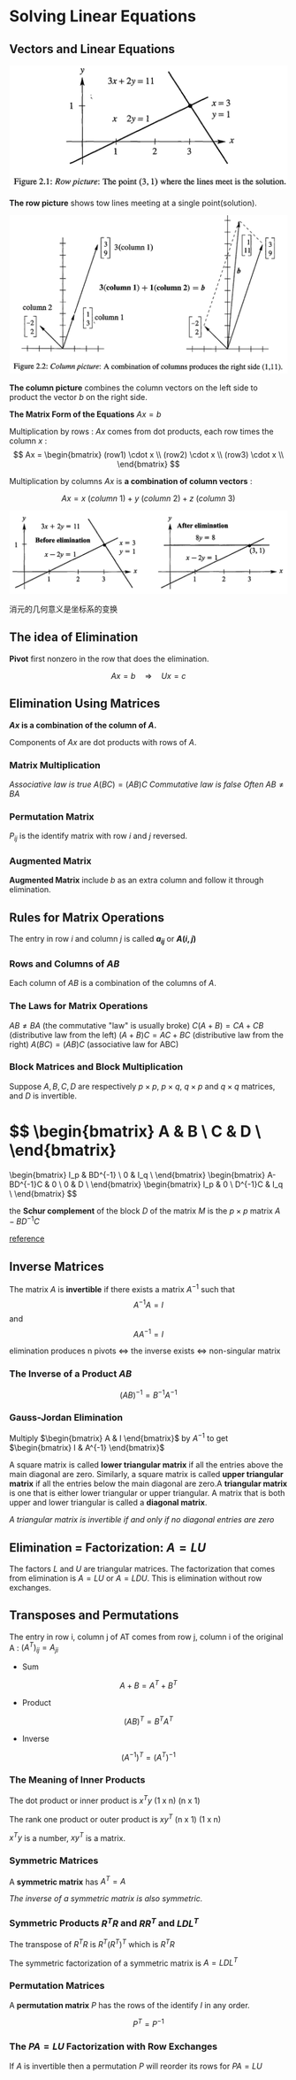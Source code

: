 # Solving Linear Equations

## Vectors and Linear Equations

![](assets/2-Solving_Linear_Equations-f9c99.png)

**The row picture** shows tow lines meeting at a single point(solution).

![](assets/2-Solving_Linear_Equations-dfe12.png)

**The column picture** combines the column vectors on the left side to product the vector $b$ on the right side.

**The Matrix Form of the Equations**  $Ax=b$

Multiplication by rows : $Ax$ comes from dot products, each row times the column $x$ :
$$
Ax =
\begin{bmatrix}
(row1) \cdot x \\
(row2) \cdot x \\
(row3) \cdot x \\
\end{bmatrix}
$$

Multiplication by columns $Ax$ is **a combination of column vectors** :

$$
Ax = x\ (column\ 1) + y\ (column\ 2) + z\ (column \ 3)
$$

![](assets/2-Solving_Linear_Equations-44098.png)

消元的几何意义是坐标系的变换

## The idea of Elimination

**Pivot** first nonzero in the row that does the elimination.

$$Ax=b \quad \Rightarrow \quad Ux=c $$

## Elimination Using Matrices

**$Ax$ is a combination of the column of $A$.**

Components of $Ax$ are dot products with rows of $A$.

### Matrix Multiplication

*Associative law is true* $A(BC)=(AB)C$
*Commutative law is false* $Often\ AB≠BA$

### Permutation Matrix

$P_{ij}$ is the identify matrix with row $i$ and $j$ reversed.

### Augmented Matrix

**Augmented Matrix** include $b$ as an extra column and follow it through elimination.

## Rules for Matrix Operations

The entry in row $i$ and column $j$ is called **$a_{ij}$** or **$A(i, j)$**

### Rows and Columns of $AB$

Each column of $AB$ is a combination of the columns of $A$.

### The Laws for Matrix Operations

$AB≠BA$ (the commutative "law" is usually broke)
$C(A + B) = CA + CB$ (distributive law from the left)
$(A + B)C = AC + BC$ (distributive law from the right)
$A(BC)=(AB)C$ (associative law for ABC)

### Block Matrices and Block Multiplication

Suppose $A, B, C, D$ are respectively $p×p$, $p×q$, $q×p$ and $q×q$ matrices, and $D$ is invertible.

$$
\begin{bmatrix}
A & B \\
C & D \\
\end{bmatrix}
=
\begin{bmatrix}
I_p & BD^{-1} \\
0 & I_q \\
\end{bmatrix}
\begin{bmatrix}
A-BD^{-1}C & 0 \\
0 & D \\
\end{bmatrix}
\begin{bmatrix}
I_p & 0 \\
D^{-1}C & I_q \\
\end{bmatrix}
$$

 the **Schur complement** of the block $D$ of the matrix $M$ is the $p×p$ matrix $A-BD^{-1}C$

[reference](https://en.wikipedia.org/wiki/Schur_complement)

## Inverse Matrices

The matrix $A$ is **invertible** if there exists a matrix $A^{-1}$ such that $$A^{-1}A=I$$ and $$AA^{-1}=I$$

elimination produces n pivots $⇔$ the inverse exists $⇔$ non-singular matrix

### The Inverse of a Product $AB$

$$(AB)^{-1}=B^{-1}A^{-1}$$

### Gauss-Jordan Elimination

Multiply $\begin{bmatrix} A & I \end{bmatrix}$ by $A^{-1}$ to get $\begin{bmatrix} I & A^{-1} \end{bmatrix}$

A square matrix is called **lower triangular matrix** if all the entries above the main diagonal are zero. Similarly, a square matrix is called **upper triangular matrix** if all the entries below the main diagonal are zero.A **triangular matrix** is one that is either lower triangular or upper triangular. A matrix that is both upper and lower triangular is called a **diagonal matrix**.

*A triangular matrix is invertible if and only if no diagonal entries are zero*

## Elimination = Factorization: $A = LU$

The factors $L$ and $U$ are triangular matrices. The factorization that comes from elimination is $A = LU$ or $A=LDU$. This is elimination without row exchanges.

## Transposes and Permutations

The entry in row i, column j of AT comes from row j, column i of the original A : $(A^T)_{ij}=A_{ji}$

- Sum

$$A+B=A^T+B^T$$

- Product

$$(AB)^T=B^TA^T$$

- Inverse

$$(A^{-1})^T=(A^{T})^{-1}$$

### The Meaning of Inner Products

The dot product or inner product is $x^Ty$ (1 x n) (n x 1)

The rank one product or outer product is $xy^T$ (n x 1) (1 x n)

$x^Ty$ is a number, $xy^T$ is a matrix.

### Symmetric Matrices

A **symmetric matrix** has $A^T=A$

*The inverse of a symmetric matrix is also symmetric.*

### Symmetric Products $R^TR$ and $RR^T$ and $LDL^T$

The transpose of $R^TR$ is $R^T(R^T)^T$ which is $R^TR$

The symmetric factorization of a symmetric matrix is $A = LDL^T$

### Permutation Matrices

A **permutation matrix** $P$ has the rows of the identify $I$ in any order.

$$P^T = P^{-1}$$

### The $PA = LU$ Factorization with Row Exchanges

If $A$ is invertible then a permutation $P$ will reorder its rows for $PA = LU$
